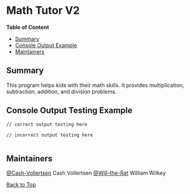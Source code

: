 <!-- 
https://github.com/lifeparticle/Markdown-Cheatsheet
https://youtu.be/eVGEea7adDM?si=cz1Fbqxr9VgioIEh
-->

# Math Tutor V2

<b>Table of Content</b>
- [Summary](#summary)
- [Console Output Example](#console-output-testing-example)
- [Maintainers](#maintainers)

## Summary
This program helps kids with their math skills. It provides multiplication, 
  subtraction, addition, and division problems. 
## Console Output Testing Example
```
// correct output testing here 

// incorrect output testing here 


```

## Maintainers
[@Cash-Vollertsen](https://github.com/Cash-Vollertsen) Cash Vollertsen
[@Will-the-Rat](https://github.com/Will-the-Rat) William Wilkey  

[Back to Top](#math-tutor-v1)
